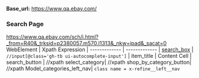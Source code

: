 **Base_url:** https://www.qa.ebay.com/
### Search Page
https://www.qa.ebay.com/sch/i.html?_from=R40&_trksid=p2380057.m570.l1313&_nkw=ipad&_sacat=0                    
WebElement         | Xpath Expression   | 
------------- | -------------   |
[search_box](https://github.corp.ebay.com/pboopathi/Xpath-CheatSheet/blob/master/search_box.png)  | `//input[@class='gh-tb ui-autocomplete-input']`  |
item_title  | Content Cell    |
search_button | //xpath 
select_category| //xpath
shop_by_category_button| //xpath
Model_categories_left_nav| `class name = x-refine__left__nav`
